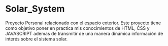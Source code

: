 # Solar_System
Proyecto Personal relacionado con el espacio exterior. Este proyecto tiene como objetivo poner en practica mis conocimientos de HTML, CSS y JAVASCRIPT ademas de transmitir de una manera dinámica información de interés sobre el sistema solar.
